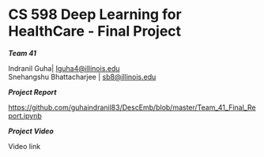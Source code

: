 # CS 598 Deep Learning for HealthCare - Final Project

***Team 41***

Indranil Guha| Iguha4@illinois.edu  
Snehangshu Bhattacharjee | sb8@illinois.edu



***Project Report***

https://github.com/guhaindranil83/DescEmb/blob/master/Team_41_Final_Report.ipynb



***Project Video***

Video link
